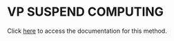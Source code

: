 <!---->
# VP SUSPEND COMPUTING

Click [here](https://developer.4d.com/docs/20/ViewPro/method-list#vp-suspend-computing) to access the documentation for this method.

